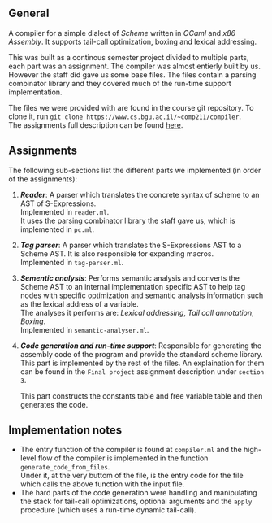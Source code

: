 ## General
A compiler for a simple dialect of _Scheme_ written in _OCaml_ and _x86 Assembly_.
It supports tail-call optimization, boxing and lexical addressing.

This was built as a continous semester project divided to multiple parts, each part was an assignment.
The compiler was almost entierly built by us. However the staff did gave us some base files.
The files contain a parsing combinator library and they covered much of the run-time support implementation.

The files we were provided with are found in the course git repository. To clone it, run `git clone https://www.cs.bgu.ac.il/~comp211/compiler`.  
The assignments full description can be found [here](https://www.cs.bgu.ac.il/~comp211/Assignments).

## Assignments
The following sub-sections list the different parts we implemented (in order of the assignments):
1. **_Reader_**: A parser which translates the concrete syntax of scheme to an AST of S-Expressions.  
Implemented in `reader.ml`.  
It uses the parsing combinator library the staff gave us, which is implemented in `pc.ml`.
2. **_Tag parser_**: A parser which translates the S-Expressions AST to a Scheme AST. It is also responsible for expanding macros.  
Implemented in `tag-parser.ml`.
3. **_Sementic analysis_**: Performs semantic analysis and converts the Scheme AST to an internal implementation specific AST to help tag nodes with specific optimization and semantic analysis information such as the lexical address of a variable.  
The analyses it performs are: _Lexical addressing_, _Tail call annotation_, _Boxing_.  
Implemented in `semantic-analyser.ml`.
4. **_Code generation and run-time support_**: Responsible for generating the assembly code of the program and provide the standard scheme library.
This part is implemented by the rest of the files. An explaination for them can be found in the `Final project` assignment description under `section 3`.

   This part constructs the constants table and free variable table and then generates the code.

## Implementation notes
- The entry function of the compiler is found at `compiler.ml` and the high-level flow of the compiler is implemented in the function `generate_code_from_files`.  
Under it, at the very buttom of the file, is the entry code for the file which calls the above function with the input file.
- The hard parts of the code generation were handling and manipulating the stack for tail-call optimizations, optional arguments and the `apply` procedure (which uses a run-time dynamic tail-call).
